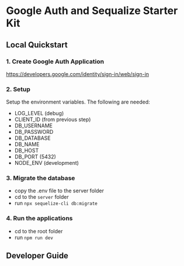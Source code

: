 # Google Auth and Sequalize Starter Kit

## Local Quickstart

### 1. Create Google Auth Application

https://developers.google.com/identity/sign-in/web/sign-in

### 2. Setup

Setup the environment variables. The following are needed:
 - LOG_LEVEL (debug)
 - CLIENT_ID (from previous step)
 - DB_USERNAME
 - DB_PASSWORD
 - DB_DATABASE
 - DB_NAME
 - DB_HOST
 - DB_PORT (5432)
 - NODE_ENV (development)

### 3. Migrate the database
 - copy the .env file to the server folder
 - cd to the `server` folder
 - run `npx sequelize-cli db:migrate`

### 4. Run the applications
 - cd to the root folder
 - run `npm run dev`

## Developer Guide
